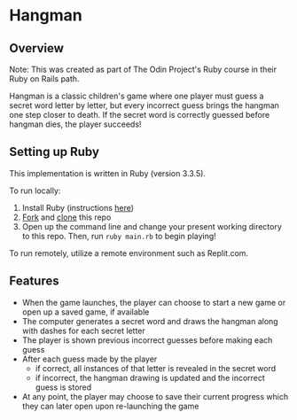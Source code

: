 # Hangman
## Overview
Note: This was created as part of The Odin Project's Ruby course in their Ruby on Rails path.

Hangman is a classic children's game where one player must guess a secret word letter by letter, 
but every incorrect guess brings the hangman one step closer to death. If the secret word is correctly
guessed before hangman dies, the player succeeds!

## Setting up Ruby
This implementation is written in Ruby (version 3.3.5).

To run locally:
1. Install Ruby (instructions [here](https://www.ruby-lang.org/en/documentation/installation/))
2. [Fork](https://docs.github.com/en/pull-requests/collaborating-with-pull-requests/working-with-forks/fork-a-repo) and [clone](https://docs.github.com/en/repositories/creating-and-managing-repositories/cloning-a-repository) this repo
3. Open up the command line and change your present working directory to this repo. Then, run `ruby main.rb` to begin playing!

To run remotely, utilize a remote environment such as Replit.com.

## Features
* When the game launches, the player can choose to start a new game or open up a saved game, if available
* The computer generates a secret word and draws the hangman along with dashes for each secret letter
* The player is shown previous incorrect guesses before making each guess
* After each guess made by the player
    * if correct, all instances of that letter is revealed in the secret word
    * if incorrect, the hangman drawing is updated and the incorrect guess is stored
* At any point, the player may choose to save their current progress which they can later open upon re-launching the game